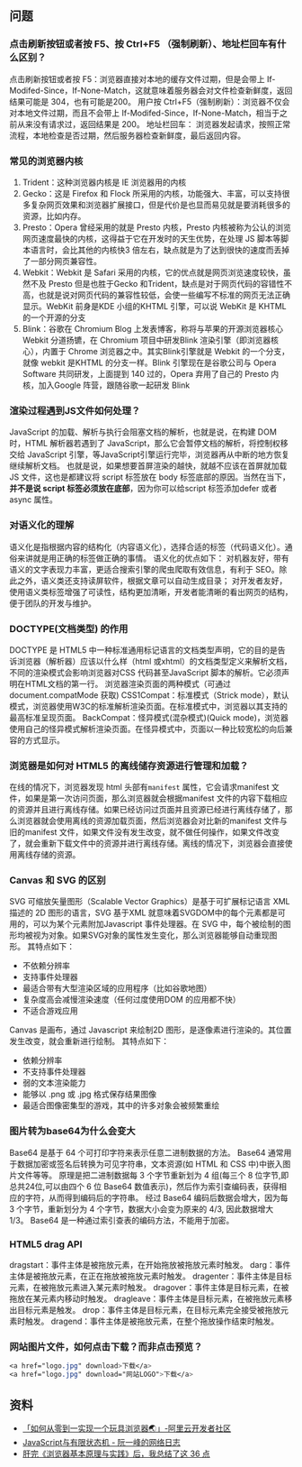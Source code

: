 ## 问题
### 点击刷新按钮或者按 F5、按 Ctrl+F5 （强制刷新）、地址栏回车有什么区别？
点击刷新按钮或者按 F5：浏览器直接对本地的缓存文件过期，但是会带上 If-Modifed-Since，If-None-Match，这就意味着服务器会对文件检查新鲜度，返回结果可能是 304，也有可能是200。
用户按 Ctrl+F5（强制刷新）：浏览器不仅会对本地文件过期，而且不会带上 If-Modifed-Since，If-None-Match，相当于之前从来没有请求过，返回结果是 200。 
地址栏回车： 浏览器发起请求，按照正常流程，本地检查是否过期，然后服务器检查新鲜度，最后返回内容。
### 常见的浏览器内核

1. Trident：这种浏览器内核是 IE 浏览器用的内核
2. Gecko：这是 Firefox 和 Flock 所采用的内核，功能强大、丰富，可以支持很多复杂网页效果和浏览器扩展接口，但是代价是也显而易见就是要消耗很多的资源，比如内存。
3. Presto：Opera 曾经采用的就是 Presto 内核，Presto 内核被称为公认的浏览网页速度最快的内核，这得益于它在开发时的天生优势，在处理 JS 脚本等脚本语言时，会比其他的内核快3 倍左右，缺点就是为了达到很快的速度而丢掉了一部分网页兼容性。
4. Webkit：Webkit 是 Safari 采用的内核，它的优点就是网页浏览速度较快，虽然不及 Presto 但是也胜于Gecko 和Trident，缺点是对于网页代码的容错性不高，也就是说对网页代码的兼容性较低，会使一些编写不标准的网页无法正确显示。WebKit 前身是KDE 小组的KHTML 引擎，可以说 WebKit 是 KHTML 的一个开源的分支
5. Blink：谷歌在 Chromium Blog 上发表博客，称将与苹果的开源浏览器核心 Webkit 分道扬镳，在 Chromium 项目中研发Blink 渲染引擎（即浏览器核心），内置于 Chrome 浏览器之中。其实Blink引擎就是 Webkit 的一个分支，就像 webkit 是KHTML 的分支一样。Blink 引擎现在是谷歌公司与 Opera Software 共同研发，上面提到 140 过的，Opera 弃用了自己的 Presto 内核，加入Google 阵营，跟随谷歌一起研发 Blink
### 渲染过程遇到JS文件如何处理？
JavaScript 的加载、解析与执行会阻塞文档的解析，也就是说，在构建 DOM 时，HTML 解析器若遇到了 JavaScript，那么它会暂停文档的解析，将控制权移交给 JavaScript 引擎，等JavaScript引擎运行完毕，浏览器再从中断的地方恢复继续解析文档。
也就是说，如果想要首屏渲染的越快，就越不应该在首屏就加载JS 文件，这也是都建议将 script 标签放在 body 标签底部的原因。当然在当下，**并不是说 script 标签必须放在底部**，因为你可以给script 标签添加defer 或者 async 属性。
### 对语义化的理解
语义化是指根据内容的结构化（内容语义化），选择合适的标签（代码语义化）。通俗来讲就是用正确的标签做正确的事情。
语义化的优点如下： 对机器友好，带有语义的文字表现力丰富，更适合搜索引擎的爬虫爬取有效信息，有利于 SEO。除此之外，语义类还支持读屏软件，根据文章可以自动生成目录；
对开发者友好，使用语义类标签增强了可读性，结构更加清晰，开发者能清晰的看出网页的结构，便于团队的开发与维护。
### DOCTYPE(⽂档类型) 的作⽤
DOCTYPE 是 HTML5 中一种标准通用标记语言的文档类型声明，它的目的是告诉浏览器（解析器）应该以什么样（html 或xhtml）的文档类型定义来解析文档，不同的渲染模式会影响浏览器对CSS 代码甚⾄JavaScript 脚本的解析。它必须声明在HTML⽂档的第⼀⾏。
浏览器渲染页面的两种模式（可通过 document.compatMode 获取)
CSS1Compat：标准模式（Strick mode），默认模式，浏览器使用W3C的标准解析渲染页面。在标准模式中，浏览器以其支持的最高标准呈现页面。 
BackCompat：怪异模式(混杂模式)(Quick mode)，浏览器使用自己的怪异模式解析渲染页面。在怪异模式中，页面以一种比较宽松的向后兼容的方式显示。
### 浏览器是如何对 HTML5 的离线储存资源进行管理和加载？
在线的情况下，浏览器发现 html 头部有`manifest` 属性，它会请求manifest 文件，如果是第一次访问页面，那么浏览器就会根据manifest 文件的内容下载相应的资源并且进行离线存储。如果已经访问过页面并且资源已经进行离线存储了，那么浏览器就会使用离线的资源加载页面，然后浏览器会对比新的manifest 文件与旧的manifest 文件，如果文件没有发生改变，就不做任何操作，如果文件改变了，就会重新下载文件中的资源并进行离线存储。离线的情况下，浏览器会直接使用离线存储的资源。
### Canvas 和 SVG 的区别
SVG 可缩放矢量图形（Scalable Vector Graphics）是基于可扩展标记语言 XML 描述的 2D 图形的语言，SVG 基于XML 就意味着SVGDOM中的每个元素都是可用的，可以为某个元素附加Javascript 事件处理器。在 SVG 中，每个被绘制的图形均被视为对象。如果SVG对象的属性发生变化，那么浏览器能够自动重现图形。
其特点如下： 

- 不依赖分辨率 
- 支持事件处理器
- 最适合带有大型渲染区域的应用程序（比如谷歌地图）
- 复杂度高会减慢渲染速度（任何过度使用DOM 的应用都不快）
- 不适合游戏应用

Canvas 是画布，通过 Javascript 来绘制2D 图形，是逐像素进行渲染的。其位置发生改变，就会重新进行绘制。
其特点如下： 

- 依赖分辨率 
- 不支持事件处理器 
- 弱的文本渲染能力
- 能够以 .png 或 .jpg 格式保存结果图像
- 最适合图像密集型的游戏，其中的许多对象会被频繁重绘
### 图片转为base64为什么会变大
Base64 是基于 64 个可打印字符来表示任意二进制数据的方法。
Base64 通常用于数据加密或签名后转换为可见字符串，文本资源(如 HTML 和 CSS 中)中嵌入图片文件等等。
原理是把二进制数据每 3 个字节重新划为 4 组(每三个 8 位字节,即总共24位,可以由四个 6 位 Base64 数值表示)，然后作为索引查编码表，获得相应的字符，从而得到编码后的字符串。
经过 Base64 编码后数据会增大，因为每 3 个字节，重新划分为 4 个字节，数据大小会变为原来的 4/3, 因此数据增大 1/3。
Base64 是一种通过索引查表的编码方法，不能用于加密。
### HTML5 drag API
dragstart：事件主体是被拖放元素，在开始拖放被拖放元素时触发。
darg：事件主体是被拖放元素，在正在拖放被拖放元素时触发。
dragenter：事件主体是目标元素，在被拖放元素进入某元素时触发。
dragover：事件主体是目标元素，在被拖放在某元素内移动时触发。
dragleave：事件主体是目标元素，在被拖放元素移出目标元素是触发。 
drop：事件主体是目标元素，在目标元素完全接受被拖放元素时触发。
dragend：事件主体是被拖放元素，在整个拖放操作结束时触发。
### 网站图片文件，如何点击下载？而非点击预览？
```css
<a href="logo.jpg" download>下载</a>
<a href="logo.jpg" download="网站LOGO">下载</a>
```


## 资料

- [「如何从零到一实现一个玩具浏览器🌏」-阿里云开发者社区](https://developer.aliyun.com/article/912091)
- [JavaScript与有限状态机 - 阮一峰的网络日志](http://www.ruanyifeng.com/blog/2013/09/finite-state_machine_for_javascript.html)
- [肝完《浏览器基本原理与实践》后，我总结了这 36 点](https://mp.weixin.qq.com/s?__biz=MzAxODE2MjM1MA==&mid=2651614613&idx=2&sn=a9e34f2237a9f6faa7832e1e8a800a3e&chksm=8022ba54b7553342d8fb5d24c29a3093042793cacf6dcb49df4b154a4652b3751c980c06a8e3#rd)


